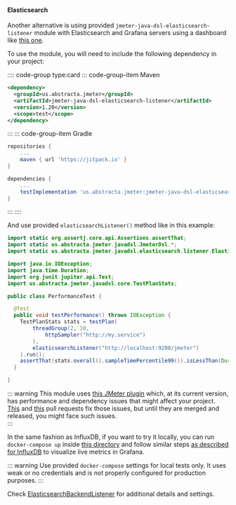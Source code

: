 #### Elasticsearch

Another alternative is using provided `jmeter-java-dsl-elasticsearch-listener` module with Elasticsearch and Grafana servers using a dashboard like [this one](/docs/guide/reporting/real-time/elasticsearch/grafana-provisioning/dashboards/jmeter.json).

To use the module, you will need to include the following dependency in your project:

:::: code-group type:card
::: code-group-item Maven
```xml
<dependency>
  <groupId>us.abstracta.jmeter</groupId>
  <artifactId>jmeter-java-dsl-elasticsearch-listener</artifactId>
  <version>1.20</version>
  <scope>test</scope>
</dependency>
```
:::
::: code-group-item Gradle
```groovy
repositories {
    ...
    maven { url 'https://jitpack.io' }
}

dependencies {
    ...
    testImplementation 'us.abstracta.jmeter:jmeter-java-dsl-elasticsearch-listener:1.20'
}
```
:::
::::

And use provided `elasticsearchListener()` method like in this example:

```java
import static org.assertj.core.api.Assertions.assertThat;
import static us.abstracta.jmeter.javadsl.JmeterDsl.*;
import static us.abstracta.jmeter.javadsl.elasticsearch.listener.ElasticsearchBackendListener.*;

import java.io.IOException;
import java.time.Duration;
import org.junit.jupiter.api.Test;
import us.abstracta.jmeter.javadsl.core.TestPlanStats;

public class PerformanceTest {

  @Test
  public void testPerformance() throws IOException {
    TestPlanStats stats = testPlan(
        threadGroup(2, 10,
            httpSampler("http://my.service")
        ),
        elasticsearchListener("http://localhost:9200/jmeter")
    ).run();
    assertThat(stats.overall().sampleTimePercentile99()).isLessThan(Duration.ofSeconds(5));
  }

}
```

::: warning
This module uses [this JMeter plugin](https://github.com/delirius325/jmeter-elasticsearch-backend-listener) which, at its current version, has performance and dependency issues that might affect your project. [This](https://github.com/delirius325/jmeter-elasticsearch-backend-listener/pull/109) and [this](https://github.com/delirius325/jmeter-elasticsearch-backend-listener/pull/110) pull requests fix those issues, but until they are merged and released, you might face such issues.    
:::

In the same fashion as InfluxDB, if you want to try it locally, you can run `docker-compose up` inside [this directory](/docs/guide/reporting/real-time/elasticsearch) and follow similar steps [as described for InfluxDB](./influxdb.md#influxdb) to visualize live metrics in Grafana.

::: warning
Use provided `docker-compose` settings for local tests only. It uses weak or no credentials and is not properly configured for production purposes.
:::

Check [ElasticsearchBackendListener](/jmeter-java-dsl-elasticsearch-listener/src/main/java/us/abstracta/jmeter/javadsl/elasticsearch/listener/ElasticsearchBackendListener.java) for additional details and settings.
